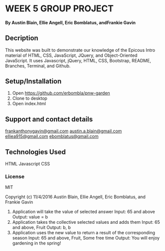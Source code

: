 # WEEK 5 GROUP PROJECT

####

#### By Austin Blain, Ellie Angell, Eric Bomblatus, andFrankie Gavin

## Decription
This website was built to demonstrate our knowledge of the Epicous Intro material of HTML, CSS, JavaScript, JQuery, and Object-Oriented JavaScript. It uses Javascript, jQuery, HTML, CSS, Bootstrap, README, Branches, Terminal, and Github.

## Setup/Installation

1. Open https://github.com/erbombla/pnw-garden
2. Clone to desktop
3. Open index.html

## Support and contact details
frankanthonygavin@gmail.com
austin.a.blain@gmail.com
elliea915@gmail.com
ebomblatus@gmail.com

## Technologies Used

HTML Javascript CSS

### License

MIT

Copyright (c) 11/4/2016 Austin Blain, Ellie Angell, Eric Bomblatus, and Frankie Gavin



1. Application will take the value of selected answer
    Input: 65 and above
    Output: value = b
2. Application takes the collective selected values and adds them
    Input: 65 and above, Fruit
    Output: b, b
3. Application uses the new value to return a result of the corresponding season
    Input: 65 and above, Fruit, Some free time
    Output: You will enjoy gardening in the spring!
